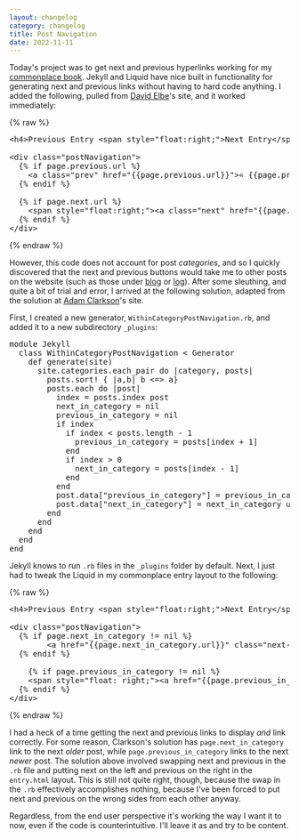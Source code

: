 ```yaml
---
layout: changelog
category: changelog
title: Post Navigation
date: 2022-11-11
---
```


Today's project was to get next and previous hyperlinks working for my [commonplace book](/portal/commonplace/). Jekyll and Liquid have nice built in functionality for generating next and previous links without having to hard code anything. I added the following, pulled from [David Elbe](http://david.elbe.me/jekyll/2015/06/20/how-to-link-to-next-and-previous-post-with-jekyll.html)'s site, and it worked immediately:

{% raw %}
<pre>
&lt;h4&gt;Previous Entry &lt;span style="float:right;"&gt;Next Entry&lt;/span&gt;&lt;/h4&gt;

&lt;div class="postNavigation"&gt;
  {% if page.previous.url %}
    &lt;a class="prev" href="{{page.previous.url}}"&gt;&laquo; {{page.previous.title}}&lt;/a&gt;
  {% endif %}

  {% if page.next.url %}
    &lt;span style="float:right;"&gt;&lt;a class="next" href="{{page.next.url}}"&gt;{{page.next.title}} &raquo;&lt;/a&gt;&lt;/span&gt;
  {% endif %}
&lt;/div&gt;
</pre>
{% endraw %}

However, this code does not account for post *categories*, and so I quickly discovered that the next and previous buttons would take me to other posts on the website (such as those under [blog](/blog/) or [log](/about/log/)). After some sleuthing, and quite a bit of trial and error, I arrived at the following solution, adapted from the solution at [Adam Clarkson](https://ajclarkson.co.uk/blog/jekyll-category-post-navigation/)'s site.

First, I created a new generator, <code>WithinCategoryPostNavigation.rb</code>, and added it to a new subdirectory <code>_plugins</code>:

<pre>
module Jekyll
  class WithinCategoryPostNavigation < Generator
    def generate(site)
      site.categories.each_pair do |category, posts|
        posts.sort! { |a,b| b <=> a}
        posts.each do |post|
          index = posts.index post
          next_in_category = nil
          previous_in_category = nil
          if index
            if index < posts.length - 1
              previous_in_category = posts[index + 1]
            end
            if index > 0
              next_in_category = posts[index - 1]
            end
          end
          post.data["previous_in_category"] = previous_in_category unless previous_in_category.nil?
          post.data["next_in_category"] = next_in_category unless next_in_category.nil?
        end
      end
    end
  end
end
</pre>

Jekyll knows to run <code>.rb</code> files in the <code>_plugins</code> folder by default. Next, I just had to tweak the Liquid in my commonplace entry layout to the following:

{% raw %}
<pre>
&lt;h4&gt;Previous Entry &lt;span style="float:right;"&gt;Next Entry&lt;/span&gt;&lt;/h4&gt;

&lt;div class="postNavigation"&gt;
  {% if page.next_in_category != nil %}
		&lt;a href="{{page.next_in_category.url}}" class="next-link"&gt;&laquo; {{page.next_in_category.title}}&lt;/a&gt;
  {% endif %}

	{% if page.previous_in_category != nil %}
    &lt;span style="float: right;"&gt;&lt;a href="{{page.previous_in_category.url}}" class="previous-link"&gt;{{page.previous_in_category.title}} &raquo;&lt;/a&gt;&lt;/span&gt;
  {% endif %}
&lt;/div&gt;
</pre>
{% endraw %}

I had a heck of a time getting the next and previous links to display *and* link correctly. For some reason, Clarkson's solution has <code>page.next_in_category</code> link to the next *older* post, while <code>page.previous_in_category</code> links to the next *newer* post. The solution above involved swapping next and previous in the <code>.rb</code> file and putting next on the left and previous on the right in the <code>entry.html</code> layout. This is still not quite right, though, because the swap in the <code>.rb</code> effectively accomplishes nothing, because I've been forced to put next and previous on the wrong sides from each other anyway.

Regardless, from the end user perspective it's working the way I want it to now, even if the code is counterintuitive. I'll leave it as  and try to be content.
